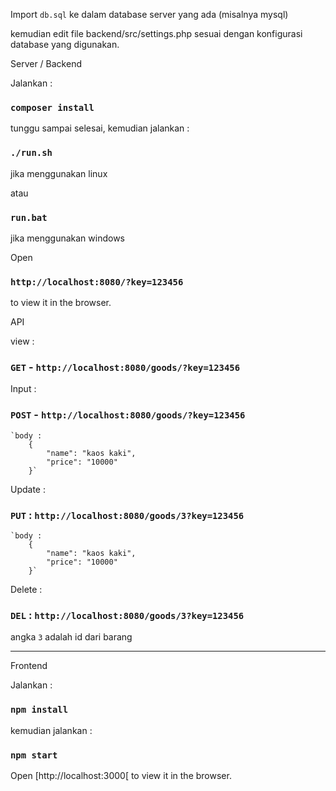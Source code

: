 Import `db.sql` ke dalam database server yang ada (misalnya mysql)

kemudian edit file backend/src/settings.php sesuai dengan konfigurasi database yang digunakan.

Server / Backend

Jalankan :

### `composer install`

tunggu sampai selesai, kemudian jalankan :

### `./run.sh`
jika menggunakan linux

atau

### `run.bat`
jika menggunakan windows

Open 
### `http://localhost:8080/?key=123456`
to view it in the browser.

API

view : 
### `GET` - `http://localhost:8080/goods/?key=123456`

Input : 
### `POST` - `http://localhost:8080/goods/?key=123456`

	`body : 
		{
			"name": "kaos kaki",
			"price": "10000"
		}`
		
Update : 
### `PUT` : `http://localhost:8080/goods/3?key=123456`

	`body : 
		{
			"name": "kaos kaki",
			"price": "10000"
		}`
		
Delete : 
### `DEL` : `http://localhost:8080/goods/3?key=123456`

angka `3` adalah id dari barang

----------------------------------------------------

Frontend

Jalankan :

### `npm install`

kemudian jalankan :

### `npm start`

Open [http://localhost:3000[ to view it in the browser.
